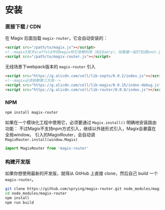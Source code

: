# 安装

### 直接下载 / CDN

在 Magix 后面加载 `magix-router`，它会自动安装的：

``` html
<script src="/path/to/magix.js"></script>
<!--magix3官方scaffold中将magix和它依赖的库（如jQuery）、加载器一起打包成boot.js-->
<script src="/path/to/magix-router.js"></script>
```

无线场景下webpack版本的 `magix-router` 引入

```html
<script src="https://g.alicdn.com/cell/lib-zepto/0.0.2/index.js"></script>
<!--magix必须依赖第三方库-->
<script src="https://g.alicdn.com/cell/lib-magix/0.0.15/index-debug.js"></script>
<script src="https://g.alicdn.com/cell/lib-router/0.0.8/index.js"></script>
```

### NPM

``` bash
npm install magix-router
```

如果在一个模块化工程中使用它，必须要通过 `Magix.install()` 明确地安装路由功能：
不过Magix不支持npm方式引入，继续以外链形式引入，Magix会暴露在全局window。
引入的MagixRouter，会自动调 `MagixRouter.install(window.Magix)`

``` js
import MagixRouter from 'magix-router'
```

### 构建开发版

如果你想使用最新的开发版，就得从 GitHub 上直接 clone，然后自己 build 一个 `magix-router`。

``` bash
git clone https://github.com/sprying/magix-router.git node_modules/magix-router
cd node_modules/magix-router
npm install
npm run build
```

